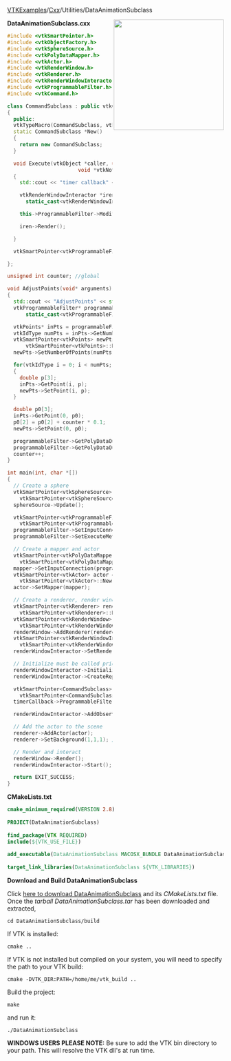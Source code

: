 [VTKExamples](/home/)/[Cxx](/Cxx)/Utilities/DataAnimationSubclass

<img align="right" src="https://github.com/lorensen/VTKExamples/blob/gh-pages/Testing/Baseline/Utilities/TestDataAnimationSubclass.png?raw=true" width="256" />

**DataAnimationSubclass.cxx**
```c++
#include <vtkSmartPointer.h>
#include <vtkObjectFactory.h>
#include <vtkSphereSource.h>
#include <vtkPolyDataMapper.h>
#include <vtkActor.h>
#include <vtkRenderWindow.h>
#include <vtkRenderer.h>
#include <vtkRenderWindowInteractor.h>
#include <vtkProgrammableFilter.h>
#include <vtkCommand.h>

class CommandSubclass : public vtkCommand
{
  public:
  vtkTypeMacro(CommandSubclass, vtkCommand);
  static CommandSubclass *New()
  {
    return new CommandSubclass;
  }

  void Execute(vtkObject *caller, unsigned long vtkNotUsed(eventId),
                       void *vtkNotUsed(callData))
  {
    std::cout << "timer callback" << std::endl;

    vtkRenderWindowInteractor *iren =
      static_cast<vtkRenderWindowInteractor*>(caller);

    this->ProgrammableFilter->Modified();

    iren->Render();

  }

  vtkSmartPointer<vtkProgrammableFilter> ProgrammableFilter;

};

unsigned int counter; //global

void AdjustPoints(void* arguments)
{
  std::cout << "AdjustPoints" << std::endl;
  vtkProgrammableFilter* programmableFilter =
      static_cast<vtkProgrammableFilter*>(arguments);

  vtkPoints* inPts = programmableFilter->GetPolyDataInput()->GetPoints();
  vtkIdType numPts = inPts->GetNumberOfPoints();
  vtkSmartPointer<vtkPoints> newPts =
      vtkSmartPointer<vtkPoints>::New();
  newPts->SetNumberOfPoints(numPts);

  for(vtkIdType i = 0; i < numPts; i++)
  {
    double p[3];
    inPts->GetPoint(i, p);
    newPts->SetPoint(i, p);
  }

  double p0[3];
  inPts->GetPoint(0, p0);
  p0[2] = p0[2] + counter * 0.1;
  newPts->SetPoint(0, p0);

  programmableFilter->GetPolyDataOutput()->CopyStructure(programmableFilter->GetPolyDataInput());
  programmableFilter->GetPolyDataOutput()->SetPoints(newPts);
  counter++;
}

int main(int, char *[])
{
  // Create a sphere
  vtkSmartPointer<vtkSphereSource> sphereSource =
    vtkSmartPointer<vtkSphereSource>::New();
  sphereSource->Update();

  vtkSmartPointer<vtkProgrammableFilter> programmableFilter =
    vtkSmartPointer<vtkProgrammableFilter>::New();
  programmableFilter->SetInputConnection(sphereSource->GetOutputPort());
  programmableFilter->SetExecuteMethod(AdjustPoints, programmableFilter);

  // Create a mapper and actor
  vtkSmartPointer<vtkPolyDataMapper> mapper =
    vtkSmartPointer<vtkPolyDataMapper>::New();
  mapper->SetInputConnection(programmableFilter->GetOutputPort());
  vtkSmartPointer<vtkActor> actor =
    vtkSmartPointer<vtkActor>::New();
  actor->SetMapper(mapper);

  // Create a renderer, render window, and interactor
  vtkSmartPointer<vtkRenderer> renderer =
    vtkSmartPointer<vtkRenderer>::New();
  vtkSmartPointer<vtkRenderWindow> renderWindow =
    vtkSmartPointer<vtkRenderWindow>::New();
  renderWindow->AddRenderer(renderer);
  vtkSmartPointer<vtkRenderWindowInteractor> renderWindowInteractor =
    vtkSmartPointer<vtkRenderWindowInteractor>::New();
  renderWindowInteractor->SetRenderWindow(renderWindow);

  // Initialize must be called prior to creating timer events.
  renderWindowInteractor->Initialize();
  renderWindowInteractor->CreateRepeatingTimer(500);

  vtkSmartPointer<CommandSubclass> timerCallback =
    vtkSmartPointer<CommandSubclass>::New();
  timerCallback->ProgrammableFilter = programmableFilter;

  renderWindowInteractor->AddObserver ( vtkCommand::TimerEvent, timerCallback );

  // Add the actor to the scene
  renderer->AddActor(actor);
  renderer->SetBackground(1,1,1); // Background color white

  // Render and interact
  renderWindow->Render();
  renderWindowInteractor->Start();

  return EXIT_SUCCESS;
}
```
**CMakeLists.txt**
```cmake
cmake_minimum_required(VERSION 2.8)
 
PROJECT(DataAnimationSubclass)
 
find_package(VTK REQUIRED)
include(${VTK_USE_FILE})
 
add_executable(DataAnimationSubclass MACOSX_BUNDLE DataAnimationSubclass.cxx)
 
target_link_libraries(DataAnimationSubclass ${VTK_LIBRARIES})
```

**Download and Build DataAnimationSubclass**

Click [here to download DataAnimationSubclass](https://github.com/lorensen/VTKWikiExamplesTarballs/raw/master/DataAnimationSubclass.tar) and its *CMakeLists.txt* file.
Once the *tarball DataAnimationSubclass.tar* has been downloaded and extracted,
```
cd DataAnimationSubclass/build 
```
If VTK is installed:
```
cmake ..
```
If VTK is not installed but compiled on your system, you will need to specify the path to your VTK build:
```
cmake -DVTK_DIR:PATH=/home/me/vtk_build ..
```
Build the project:
```
make
```
and run it:
```
./DataAnimationSubclass
```
**WINDOWS USERS PLEASE NOTE:** Be sure to add the VTK bin directory to your path. This will resolve the VTK dll's at run time.

